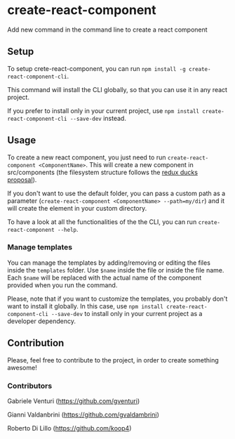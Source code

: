 # create-react-component

Add new command in the command line to create a react component

## Setup

To setup crete-react-component, you can run `npm install -g create-react-component-cli`.

This command will install the CLI globally, so that you can use it in any react project.

If you prefer to install only in your current project, use `npm install create-react-component-cli --save-dev` instead.

## Usage

To create a new react component, you just need to run `create-react-component <ComponentName>`.
This will create a new component in src/components (the filesystem structure follows the [redux ducks proposal](https://github.com/erikras/ducks-modular-redux)).

If you don't want to use the default folder, you can pass a custom path as a parameter (`create-react-component <ComponentName> --path=my/dir`) and it will create the element in your custom directory.

To have a look at all the functionalities of the the CLI, you can run `create-react-component --help`.

### Manage templates

You can manage the templates by adding/removing or editing the files inside the `templates` folder.
Use `$name` inside the file or inside the file name. Each `$name` will be replaced with the actual name of the component provided when you run the command.

Please, note that if you want to customize the templates, you probably don't want to install it globally. In this case, use `npm install create-react-component-cli --save-dev` to install only in your current project as a developer dependency.

## Contribution

Please, feel free to contribute to the project, in order to create something awesome!

### Contributors

Gabriele Venturi (https://github.com/gventuri)

Gianni Valdanbrini (https://github.com/gvaldambrini)

Roberto Di Lillo (https://github.com/koop4)
